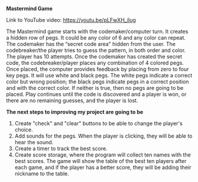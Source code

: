 **Mastermind Game**

Link to YouTube video: https://youtu.be/pLFwXH_ilug

The Mastermind game starts with the codemaker/computer turn. It creates a hidden row of pegs. It could be any color of 6 and any color can repeat. The codemaker has the “secret code area" hidden from the user.
The codebreaker/the player tries to guess the pattern, in both order and color. The player has 10 attempts. 
Once the codemaker has created the secret code, the codebreaker/player places any combination of 4 colored pegs. Once placed, the computer provides feedback by placing from zero to four key pegs.
It will use white and black pegs. The white pegs indicate a correct color but wrong position; the black pegs indicate pegs in a correct position and with the correct color. If neither is true, then no pegs are going to be placed. 
Play continues until the code is discovered and a player is won, or there are no remaining guesses, and the player is lost. 


**The next steps to improving my project are going to be**
1. Create "check" and "clear" buttons to be able to change the player's choice.
2. Add sounds for the pegs. When the player is clicking, they will be able to hear the sound. 
3. Create a timer to  track the best score.
4. Create score storage, where the program will collect ten names with the best scores. The game will show the table of the best ten players after each game, and if the player has a better score, they will be adding their nickname to the table.
